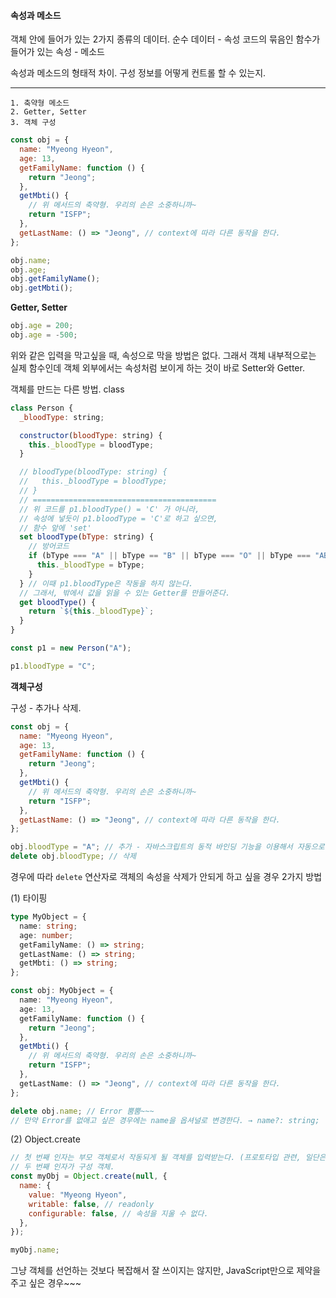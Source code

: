 #### 속성과 메소드

객체 안에 들어가 있는 2가지 종류의 데이터.
순수 데이터 - 속성
코드의 묶음인 함수가 들어가 있는 속성 - 메소드

속성과 메소드의 형태적 차이. 구성 정보를 어떻게 컨트롤 할 수 있는지.

---

```
1. 축약형 메소드
2. Getter, Setter
3. 객체 구성
```

```js
const obj = {
  name: "Myeong Hyeon",
  age: 13,
  getFamilyName: function () {
    return "Jeong";
  },
  getMbti() {
    // 위 메서드의 축약형. 우리의 손은 소중하니까~
    return "ISFP";
  },
  getLastName: () => "Jeong", // context에 따라 다른 동작을 한다.
};

obj.name;
obj.age;
obj.getFamilyName();
obj.getMbti();
```

**Getter, Setter**

```js
obj.age = 200;
obj.age = -500;
```

위와 같은 입력을 막고싶을 때, 속성으로 막을 방법은 없다.
그래서 객체 내부적으로는 실제 함수인데
객체 외부에서는 속성처럼 보이게 하는 것이 바로 Setter와 Getter.

객체를 만드는 다른 방법. class

```js
class Person {
  _bloodType: string;

  constructor(bloodType: string) {
    this._bloodType = bloodType;
  }

  // bloodType(bloodType: string) {
  //   this._bloodType = bloodType;
  // }
  // =========================================
  // 위 코드를 p1.bloodType() = 'C' 가 아니라,
  // 속성에 넣듯이 p1.bloodType = 'C'로 하고 싶으면,
  // 함수 앞에 'set'
  set bloodType(bType: string) {
    // 방어코드
    if (bType === "A" || bType == "B" || bType === "O" || bType === "AB") {
      this._bloodType = bType;
    }
  } // 이때 p1.bloodType은 작동을 하지 않는다.
  // 그래서, 밖에서 값을 읽을 수 있는 Getter를 만들어준다.
  get bloodType() {
    return `${this._bloodType}`;
  }
}

const p1 = new Person("A");

p1.bloodType = "C";
```

**객체구성**

구성 - 추가나 삭제.

```js
const obj = {
  name: "Myeong Hyeon",
  age: 13,
  getFamilyName: function () {
    return "Jeong";
  },
  getMbti() {
    // 위 메서드의 축약형. 우리의 손은 소중하니까~
    return "ISFP";
  },
  getLastName: () => "Jeong", // context에 따라 다른 동작을 한다.
};

obj.bloodType = "A"; // 추가 - 자바스크립트의 동적 바인딩 기능을 이용해서 자동으로 추가된다.
delete obj.bloodType; // 삭제
```

경우에 따라 `delete` 연산자로 객체의 속성을 삭제가 안되게 하고 싶을 경우
2가지 방법

(1) 타이핑

```ts
type MyObject = {
  name: string;
  age: number;
  getFamilyName: () => string;
  getLastName: () => string;
  getMbti: () => string;
};

const obj: MyObject = {
  name: "Myeong Hyeon",
  age: 13,
  getFamilyName: function () {
    return "Jeong";
  },
  getMbti() {
    // 위 메서드의 축약형. 우리의 손은 소중하니까~
    return "ISFP";
  },
  getLastName: () => "Jeong", // context에 따라 다른 동작을 한다.
};

delete obj.name; // Error 뿜뿜~~~
// 만약 Error를 없애고 싶은 경우에는 name을 옵셔널로 변경한다. → name?: string;
```

(2) Object.create

```js
// 첫 번째 인자는 부모 객체로서 작동되게 될 객체를 입력받는다. (프로토타입 관련, 일단은 null)
// 두 번째 인자가 구성 객체.
const myObj = Object.create(null, {
  name: {
    value: "Myeong Hyeon",
    writable: false, // readonly
    configurable: false, // 속성을 지울 수 없다.
  },
});

myObj.name;
```

그냥 객체를 선언하는 것보다 복잡해서 잘 쓰이지는 않지만,
JavaScript만으로 제약을 주고 싶은 경우~~~
